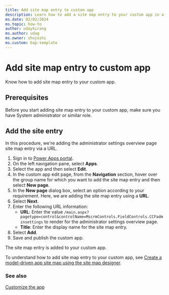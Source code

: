 ```yaml
---
title: Add site map entry to custom app
description: Learn how to add a site map entry to your custom app in a few simple steps.
ms.date: 02/02/2024
ms.topic: how-to
author: udaykirang
ms.author: udag
ms.owner: shujoshi
ms.custom: bap-template
---
```


# Add site map entry to custom app

Know how to add site map entry to your custom app.

## Prerequisites

Before you start adding site map entry to your custom app, make sure you have System administrator or similar role.

## Add the site entry

In this procedure, we're adding the administrator settings overview page site map entry via a URL.

1. Sign in to [Power Apps portal](https://make.preprod.powerapps.com/).
1. On the left navigation pane, select **Apps**.
1. Select the app and then select **Edit**.
1. In the custom app edit page, from the **Navigation** section, hover over the group name for which you want to add the site map entry and then select **New page**.
1. In the **New page** dialog box, select an option according to your requirement. Here, we are adding the site map entry using a **URL**.
1. Select **Next**.
1. Enter the following URL information:
   - **URL**: Enter the value ```/main.aspx?pagetype=control&controlName=MscrmControls.FieldControls.CCFadminsettings``` to render for the administrator settings overview page. 
   - **Title**: Enter the display name for the site map entry.
1. Select **Add**.
1. Save and publish the custom app.

The site map entry is added to your custom app.

To understand how to add site map entry to your custom app, see [Create a model-driven app site map using the site map designer](/power-apps/maker/model-driven-apps/create-site-map-app).

### See also

[Customize the app](manage-app.md)